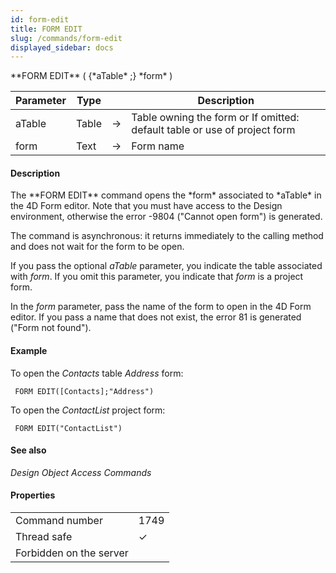```yaml
---
id: form-edit
title: FORM EDIT
slug: /commands/form-edit
displayed_sidebar: docs
---
```


<!--REF #_command_.FORM EDIT.Syntax-->**FORM EDIT** ( {*aTable* ;} *form* )<!-- END REF-->
<!--REF #_command_.FORM EDIT.Params-->
| Parameter | Type |  | Description |
| --- | --- | --- | --- |
| aTable | Table | &#8594;  | Table owning the form or If omitted: default table or use of project form |
| form | Text | &#8594;  | Form name |

<!-- END REF-->

#### Description 

<!--REF #_command_.FORM EDIT.Summary-->The **FORM EDIT** command opens the *form* associated to *aTable* in the 4D Form editor.<!-- END REF--> Note that you must have access to the Design environment, otherwise the error -9804 ("Cannot open form") is generated.

The command is asynchronous: it returns immediately to the calling method and does not wait for the form to be open. 

If you pass the optional *aTable* parameter, you indicate the table associated with *form*. If you omit this parameter, you indicate that *form* is a project form.

In the *form* parameter, pass the name of the form to open in the 4D Form editor. If you pass a name that does not exist, the error 81 is generated ("Form not found"). 

#### Example 

To open the *Contacts* table *Address* form:

```4d
 FORM EDIT([Contacts];"Address")
```

To open the *ContactList* project form:

```4d
 FORM EDIT("ContactList")
```

#### See also 

*Design Object Access Commands*  

#### Properties
|  |  |
| --- | --- |
| Command number | 1749 |
| Thread safe | &check; |
| Forbidden on the server ||


